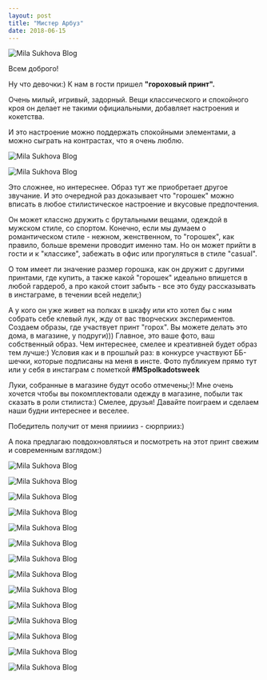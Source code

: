 ```yaml
---
layout: post
title: "Мистер Арбуз"
date: 2018-06-15
---
```

![Mila Sukhova Blog](/images/posts/2018-05-15/1.jpg)

Всем доброго!

Ну что девочки:) К нам в гости пришел **"гороховый принт".**

Очень милый, игривый, задорный. Вещи классического и спокойного кроя он делает не такими официальными, добавляет настроения и кокетства.

И это настроение можно поддержать спокойными элементами, а можно сыграть на контрастах, что я очень люблю.

![Mila Sukhova Blog](/images/posts/2018-05-15/2.jpg)

![Mila Sukhova Blog](/images/posts/2018-05-15/3.jpg)

Это сложнее, но интереснее. Образ тут же приобретает другое звучание. И это очередной раз доказывает что "горошек" можно вписать в любое стилистическое настроение и вкусовые предпочтения.

Он может классно дружить с брутальными вещами, одеждой в мужском стиле, со спортом. Конечно, если мы думаем о романтическом стиле - нежном, женственном, то "горошек", как правило, больше времени проводит именно там. Но он может прийти в гости и к "классике", забежать в офис или прогуляться в стиле "casual".

О том имеет ли значение размер горошка, как он дружит с другими принтами, где купить, а также какой "горошек" идеально впишется в любой гардероб, а про какой стоит забыть - все это буду рассказывать в инстаграме, в течении всей недели;)

А у кого он уже живет на полках в шкафу или кто хотел бы с ним собрать себе клевый лук, жду от вас творческих экспериментов. Создаем образы, где учаcтвует принт "горох". Вы можете делать это дома, в магазине, у подруги))) Главное, это ваше фото, ваш собственный образ. Чем интереснее, смелее и креативней будет образ тем лучше:) Условия как и в прошлый раз: в конкурсе участвуют ББ-шечки, которые подписаны на меня в инсте. Фото публикуем прямо тут или у себя в инстаграм с пометкой **#MSpolkadotsweek**

Луки, собранные в магазине будут особо отмечены;)! Мне очень хочется чтобы вы покомплектовали одежду в магазине, побыли так сказать в роли стилиста:) Смелее, друзья! Давайте поиграем и сделаем наши будни интереснее и веселее.

Победитель получит от меня прииииз - сюрприиз:)

А пока предлагаю повдохновляться и посмотреть на этот принт свежим и современным взглядом:)

![Mila Sukhova Blog](/images/posts/2018-05-15/4.jpg)

![Mila Sukhova Blog](/images/posts/2018-05-15/5.jpg)

![Mila Sukhova Blog](/images/posts/2018-05-15/6.jpg)

![Mila Sukhova Blog](/images/posts/2018-05-15/7.jpg)

![Mila Sukhova Blog](/images/posts/2018-05-15/8.jpg)

![Mila Sukhova Blog](/images/posts/2018-05-15/9.jpg)

![Mila Sukhova Blog](/images/posts/2018-05-15/10.jpg)

![Mila Sukhova Blog](/images/posts/2018-05-15/11.jpg)

![Mila Sukhova Blog](/images/posts/2018-05-15/12.jpg)

![Mila Sukhova Blog](/images/posts/2018-05-15/13.jpg)

![Mila Sukhova Blog](/images/posts/2018-05-15/14.jpg)

![Mila Sukhova Blog](/images/posts/2018-05-15/15.jpg)

![Mila Sukhova Blog](/images/posts/2018-05-15/16.jpg)

![Mila Sukhova Blog](/images/posts/2018-05-15/17.jpg)